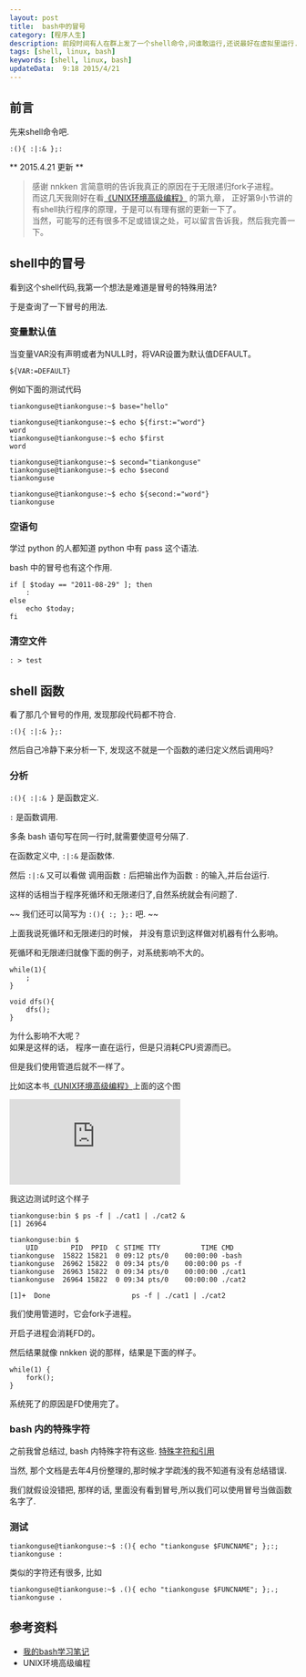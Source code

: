 ```yaml
---  
layout: post
title:  bash中的冒号
category: [程序人生]  
description: 前段时间有人在群上发了一个shell命令,问谁敢运行,还说最好在虚拟里运行.于是我研究了一下.  
tags: [shell, linux, bash]
keywords: [shell, linux, bash]
updateData:  9:18 2015/4/21
---
```



## 前言

先来shell命令吧.  

```
:(){ :|:& };:
```


** 2015.4.21 更新 **


>  感谢 nnkken  言简意明的告诉我真正的原因在于无限递归fork子进程。  
>  而这几天我刚好在看[《UNIX环境高级编程》][book] 的第九章， 正好第9小节讲的有shell执行程序的原理，于是可以有理有据的更新一下了。  
>  当然，可能写的还有很多不足或错误之处，可以留言告诉我，然后我完善一下。   

  
  
  

## shell中的冒号

看到这个shell代码,我第一个想法是难道是冒号的特殊用法?  

于是查询了一下冒号的用法.  


### 变量默认值

当变量VAR没有声明或者为NULL时，将VAR设置为默认值DEFAULT。  


```
${VAR:=DEFAULT}
```

例如下面的测试代码  

```
tiankonguse@tiankonguse:~$ base="hello"

tiankonguse@tiankonguse:~$ echo ${first:="word"}
word
tiankonguse@tiankonguse:~$ echo $first
word

tiankonguse@tiankonguse:~$ second="tiankonguse"
tiankonguse@tiankonguse:~$ echo $second
tiankonguse

tiankonguse@tiankonguse:~$ echo ${second:="word"}
tiankonguse
```

### 空语句

学过 python 的人都知道 python 中有 pass 这个语法.  

bash 中的冒号也有这个作用.  

```
if [ $today == "2011-08-29" ]; then  
    :  
else  
    echo $today;
fi  
```

### 清空文件

```
: > test
```


## shell 函数


看了那几个冒号的作用, 发现那段代码都不符合.  

```
:(){ :|:& };:
```

然后自己冷静下来分析一下, 发现这不就是一个函数的递归定义然后调用吗?  


### 分析

`:(){ :|:& }` 是函数定义.  

`:` 是函数调用.  

多条 bash 语句写在同一行时,就需要使逗号分隔了.  


在函数定义中, `:|:&` 是函数体.  

然后 `:|:&` 又可以看做 调用函数 `:` 后把输出作为函数 `:` 的输入,并后台运行.  

这样的话相当于程序死循环和无限递归了,自然系统就会有问题了.  

~~ 我们还可以简写为 `:(){ :; };:` 吧.   ~~  

上面我说死循环和无限递归的时候， 并没有意识到这样做对机器有什么影响。  

死循环和无限递归就像下面的例子，对系统影响不大的。  

```
while(1){
    ;
}

void dfs(){
    dfs();
}
```

为什么影响不大呢？  
如果是这样的话， 程序一直在运行，但是只消耗CPU资源而已。  

但是我们使用管道后就不一样了。  

比如这本书[《UNIX环境高级编程》][book]上面的这个图  

![img-shell-pie][]



我这边测试时这个样子  

```
tiankonguse:bin $ ps -f | ./cat1 | ./cat2 &
[1] 26964

tiankonguse:bin $ 
    UID        PID  PPID  C STIME TTY          TIME CMD
tiankonguse  15822 15821  0 09:12 pts/0    00:00:00 -bash
tiankonguse  26962 15822  0 09:34 pts/0    00:00:00 ps -f
tiankonguse  26963 15822  0 09:34 pts/0    00:00:00 ./cat1
tiankonguse  26964 15822  0 09:34 pts/0    00:00:00 ./cat2

[1]+  Done                    ps -f | ./cat1 | ./cat2
```


我们使用管道时，它会fork子进程。  

开启子进程会消耗FD的。  

然后结果就像 nnkken  说的那样，结果是下面的样子。  

```
while(1) { 
    fork(); 
}
```

系统死了的原因是FD使用完了。  



### bash 内的特殊字符

之前我曾总结过, bash 内特殊字符有这些. [特殊字符和引用][bash-study-command-1]   

当然, 那个文档是去年4月份整理的,那时候才学疏浅的我不知道有没有总结错误.  

我们就假设没错把, 那样的话, 里面没有看到冒号,所以我们可以使用冒号当做函数名字了.  

### 测试

```
tiankonguse@tiankonguse:~$ :(){ echo "tiankonguse $FUNCNAME"; };:;
tiankonguse :
```


类似的字符还有很多, 比如  

```
tiankonguse@tiankonguse:~$ .(){ echo "tiankonguse $FUNCNAME"; };.;
tiankonguse .
```

## 参考资料

* [我的bash学习笔记][bash-study]  
* UNIX环境高级编程

[img-shell-pie]: http://tiankonguse.com/lab/cloudLink/weiyun.php?url=/cbecfe4407e95f55e3734485dc5e21d5.jpg
[bash-study-command-1]: https://github.com/tiankonguse/bash-study/blob/master/command.md#%E7%89%B9%E6%AE%8A%E5%AD%97%E7%AC%A6%E5%92%8C%E5%BC%95%E7%94%A8
[bash-study]: https://github.com/tiankonguse/bash-study
[honghuzhilangzixin-7073312]: http://blog.csdn.net/honghuzhilangzixin/article/details/7073312
[prayer-85884]: http://www.cppblog.com/prayer/archive/2009/05/27/85884.html
[book]: http://github.tiankonguse.com/book.html

